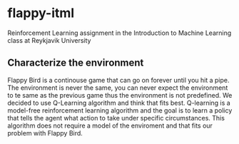 # flappy-itml
Reinforcement Learning assignment in the Introduction to Machine Learning class at Reykjavik University

## Characterize the environment
Flappy Bird is a continouse game that can go on forever until you hit a pipe. The environment is never the same, you can never expect the environment to te same as the previous game thus the environment is not predefined. We decided to use Q-Learning algorithm and think that fits best. Q-learning is a model-free reinforcement learning algorithm and the goal is to learn a policy that tells the agent what action to take under specific circumstances. This algorithm does not require a model of the enviroment and that fits our problem with Flappy Bird.